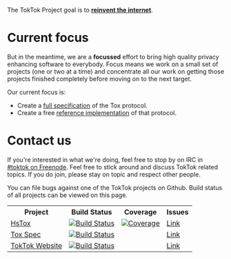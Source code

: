 The TokTok Project goal is to [**reinvent the internet**](vision).

# Current focus

But in the meantime, we are a **focussed** effort to bring high quality privacy
enhancing software to everybody. Focus means we work on a small set of projects
(one or two at a time) and concentrate all our work on getting those projects
finished completely before moving on to the next target.

Our current focus is:

- Create a [full specification](spec) of the Tox protocol.
- Create a free [reference implementation](https://github.com/TokTok/hstox) of
  that protocol.

# Contact us

If you're interested in what we're doing, feel free to stop by on IRC in
[#toktok on Freenode](irc://irc.freenode.net/#toktok). Feel free to stick
around and discuss TokTok related topics. If you do join, please stay on topic
and respect other people.

You can file bugs against one of the TokTok projects on Github. Build status of
all projects can be viewed on this page.

<table>
<tr>
<th>Project</th>
<th>Build Status</th>
<th>Coverage</th>
<th>Issues</th>
</tr>
<tr>
<td><a href="https://github.com/TokTok/hstox">HsTox</a></td>
<td><a href="https://travis-ci.org/TokTok/hstox"><img src="https://api.travis-ci.org/TokTok/hstox.svg" alt="Build Status"/></a></td>
<td><a href="https://coveralls.io/github/TokTok/hstox?branch=master"><img src="https://coveralls.io/repos/github/TokTok/hstox/badge.svg?branch=master" alt="Coverage"/></a></td>
<td><a href="https://github.com/TokTok/hstox/issues">Link</a></td>
</tr>
<tr>
<td><a href="https://github.com/TokTok/tox-spec">Tox Spec</a></td>
<td><a href="https://travis-ci.org/TokTok/tox-spec"><img src="https://api.travis-ci.org/TokTok/tox-spec.svg" alt="Build Status"/></a></td>
<td/>
<td><a href="https://github.com/TokTok/tox-spec/issues">Link</a></td>
</tr>
<tr>
<td><a href="https://github.com/TokTok/toktok.github.io">TokTok Website</a></td>
<td><a href="https://travis-ci.org/TokTok/toktok.github.io"><img src="https://api.travis-ci.org/TokTok/toktok.github.io.svg" alt="Build Status"/></a></td>
<td/>
<td><a href="https://github.com/TokTok/toktok.github.io/issues">Link</a></td>
</tr>
</table>
